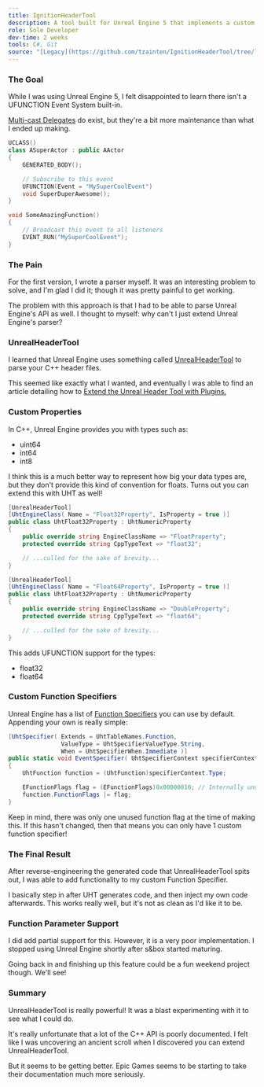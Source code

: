 ```yaml
---
title: IgnitionHeaderTool
description: A tool built for Unreal Engine 5 that implements a custom Event Function Specifier
role: Sole Developer
dev-time: 2 weeks
tools: C#, Git
source: "[Legacy](https://github.com/tzainten/IgnitionHeaderTool/tree/legacy), [Main](https://github.com/tzainten/IgnitionHeaderTool)"
---
```


### The Goal

While I was using Unreal Engine 5, I felt disappointed to learn there isn't a UFUNCTION Event System built-in.

[Multi-cast Delegates](https://dev.epicgames.com/documentation/en-us/unreal-engine/multicast-delegates-in-unreal-engine) do exist, but they're a bit more maintenance than what I ended up making.

```c++
UCLASS()
class ASuperActor : public AActor
{
    GENERATED_BODY();

    // Subscribe to this event
    UFUNCTION(Event = "MySuperCoolEvent")
    void SuperDuperAwesome();
}
```

```c++
void SomeAmazingFunction()
{
    // Broadcast this event to all listeners
    EVENT_RUN("MySuperCoolEvent");
}
```

### The Pain

For the first version, I wrote a parser myself. It was an interesting problem to solve, and I'm glad I did it; though it was pretty painful to get working.

The problem with this approach is that I had to be able to parse Unreal Engine's API as well. I thought to myself: why can't I just extend Unreal Engine's parser?

### UnrealHeaderTool

I learned that Unreal Engine uses something called [UnrealHeaderTool](https://dev.epicgames.com/documentation/en-us/unreal-engine/unrealheadertool?application_version=4.27) to parse your C++ header files.

This seemed like exactly what I wanted, and eventually I was able to find an article detailing how to [Extend the Unreal Header Tool with Plugins.](https://unrealist.org/uht-plugins/)

### Custom Properties

In C++, Unreal Engine provides you with types such as:

- uint64
- int64
- int8

I think this is a much better way to represent how big your data types are, but they don't provide this kind of convention for floats. Turns out you can extend this with UHT as well!

```cs
[UnrealHeaderTool]
[UhtEngineClass( Name = "Float32Property", IsProperty = true )]
public class UhtFloat32Property : UhtNumericProperty
{
    public override string EngineClassName => "FloatProperty";
    protected override string CppTypeText => "float32";

    // ...culled for the sake of brevity...
}

[UnrealHeaderTool]
[UhtEngineClass( Name = "Float64Property", IsProperty = true )]
public class UhtFloat32Property : UhtNumericProperty
{
    public override string EngineClassName => "DoubleProperty";
    protected override string CppTypeText => "float64";

    // ...culled for the sake of brevity...
}
```

This adds UFUNCTION support for the types:

- float32
- float64

### Custom Function Specifiers

Unreal Engine has a list of [Function Specifiers](https://unreal-garden.com/docs/ufunction/) you can use by default. Appending your own is really simple:

```cs
[UhtSpecifier( Extends = UhtTableNames.Function,
               ValueType = UhtSpecifierValueType.String,
               When = UhtSpecifierWhen.Immediate )]
public static void EventSpecifier( UhtSpecifierContext specifierContext, StringView value )
{
    UhtFunction function = (UhtFunction)specifierContext.Type;

    EFunctionFlags flag = (EFunctionFlags)0x00000010; // Internally unused function flag
    function.FunctionFlags |= flag;
}
```

Keep in mind, there was only one unused function flag at the time of making this. If this hasn't changed, then that means you can only have 1 custom function specifier!

### The Final Result

After reverse-engineering the generated code that UnrealHeaderTool spits out, I was able to add functionality to my custom Function Specifier.

I basically step in after UHT generates code, and then inject my own code afterwards. This works really well, but it's not as clean as I'd like it to be.

### Function Parameter Support

I did add partial support for this. However, it is a very poor implementation. I stopped using Unreal Engine shortly after s&box started maturing.

Going back in and finishing up this feature could be a fun weekend project though. We'll see!

### Summary

UnrealHeaderTool is really powerful! It was a blast experimenting with it to see what I could do.

It's really unfortunate that a lot of the C++ API is poorly documented. I felt like I was uncovering an ancient scroll when I discovered you can extend UnrealHeaderTool.

But it seems to be getting better. Epic Games seems to be starting to take their documentation much more seriously.